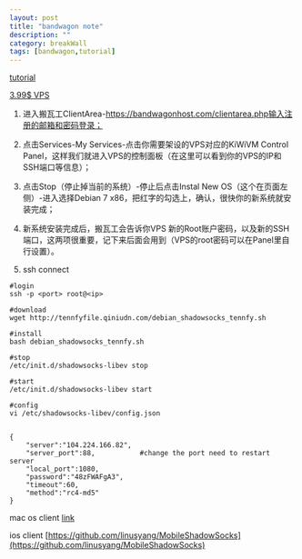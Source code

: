 ```yaml
---
layout: post
title: "bandwagon note"
description: ""
category: breakWall
tags: [bandwagon,tutorial]
---
```


[tutorial](http://www.advertcn.com/thread-20498-1-1.html)

[3.99$ VPS](https://bandwagonhost.com/aff.php?aff=322&pid=19)


1. 进入搬瓦工ClientArea-https://bandwagonhost.com/clientarea.php输入注册的邮箱和密码登录；

2. 点击Services-My Services-点击你需要架设的VPS对应的KiWiVM Control Panel，这样我们就进入VPS的控制面板（在这里可以看到你的VPS的IP和SSH端口等信息）；

3. 点击Stop（停止掉当前的系统）-停止后点击Instal New OS（这个在页面左侧）-进入选择Debian 7 x86，把红字的勾选上，确认，很快你的新系统就安装完成；

4. 新系统安装完成后，搬瓦工会告诉你VPS 新的Root账户密码，以及新的SSH端口，这两项很重要，记下来后面会用到（VPS的root密码可以在Panel里自行设置）。

5. ssh connect
	
```
#login
ssh -p <port> root@<ip>	

#download
wget http://tennfyfile.qiniudn.com/debian_shadowsocks_tennfy.sh

#install
bash debian_shadowsocks_tennfy.sh

#stop
/etc/init.d/shadowsocks-libev stop

#start
/etc/init.d/shadowsocks-libev start

#config
vi /etc/shadowsocks-libev/config.json
```

```

{
    "server":"104.224.166.82",
    "server_port":88,			#change the port need to restart server
    "local_port":1080,
    "password":"48zFWAFgA3",
    "timeout":60,
    "method":"rc4-md5"
}
```

mac os client [link](http://sourceforge.net/projects/shadowsocksgui/)

ios client [https://github.com/linusyang/MobileShadowSocks](https://github.com/linusyang/MobileShadowSocks)


